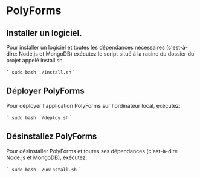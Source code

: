 # PolyForms

## Installer un logiciel.
Pour installer un logiciel et toutes les dépendances nécessaires (c'est-à-dire: Node.js et MongoDB)
exécutez le script situé à la racine du dossier du projet appelé install.sh.

`` `
sudo bash ./install.sh
`` `

## Déployer PolyForms
Pour déployer l'application PolyForms sur l'ordinateur local, exécutez:

`` `
sudo bash ./deploy.sh
`` `

## Désinstallez PolyForms
Pour désinstaller PolyForms et toutes ses dépendances (c'est-à-dire Node.js et MongoDB), exécutez:

`` `
sudo bash ./uninstall.sh
`` `

